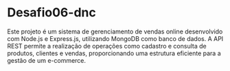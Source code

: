 # Desafio06-dnc
Este projeto é um sistema de gerenciamento de vendas online desenvolvido com Node.js e Express.js, utilizando MongoDB como banco de dados. A API REST permite a realização de operações como cadastro e consulta de produtos, clientes e vendas, proporcionando uma estrutura eficiente para a gestão de um e-commerce.
